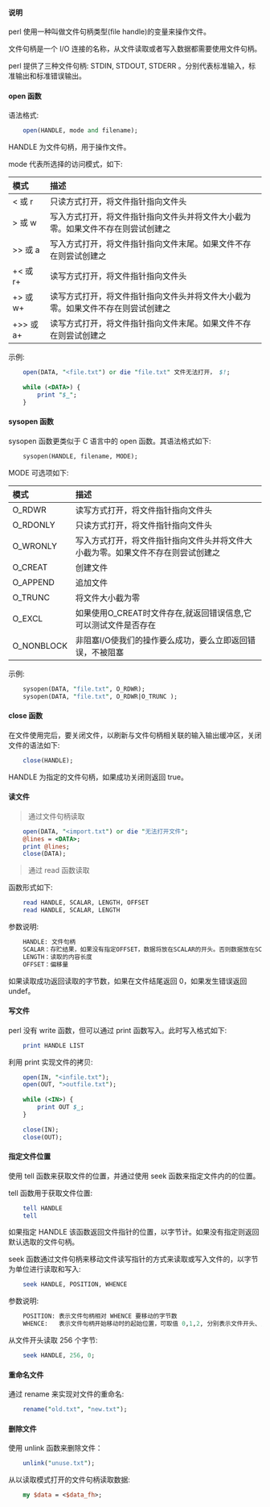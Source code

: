 
#### 说明

perl 使用一种叫做文件句柄类型(file handle)的变量来操作文件。

文件句柄是一个 I/O 连接的名称，从文件读取或者写入数据都需要使用文件句柄。

perl 提供了三种文件句柄: STDIN, STDOUT, STDERR 。分别代表标准输入，标准输出和标准错误输出。


#### open 函数

语法格式:
```pl
    open(HANDLE, mode and filename);
```

HANDLE 为文件句柄，用于操作文件。

mode 代表所选择的访问模式，如下:

| 模式 | 描述 |
|:-----|:-----|
| < 或 r    | 只读方式打开，将文件指针指向文件头 |
| > 或 w    | 写入方式打开，将文件指针指向文件头并将文件大小截为零。如果文件不存在则尝试创建之 |
| >> 或 a   | 写入方式打开，将文件指针指向文件末尾。如果文件不存在则尝试创建之 |
| +< 或 r+  | 读写方式打开，将文件指针指向文件头 |
| +> 或 w+  | 读写方式打开，将文件指针指向文件头并将文件大小截为零。如果文件不存在则尝试创建之 |
| +>> 或 a+ | 读写方式打开，将文件指针指向文件末尾。如果文件不存在则尝试创建之 |

示例:
```pl
    open(DATA, "<file.txt") or die "file.txt" 文件无法打开， $!;
    
    while (<DATA>) {
        print "$_";
    }
```


#### sysopen 函数

sysopen 函数更类似于 C 语言中的 open 函数。其语法格式如下:
```pl
    sysopen(HANDLE, filename, MODE);
```

MODE 可选项如下:

| 模式 | 描述 |
|:-----|:-----|
| O_RDWR      | 读写方式打开，将文件指针指向文件头 |
| O_RDONLY    | 只读方式打开，将文件指针指向文件头 |
| O_WRONLY    | 写入方式打开，将文件指针指向文件头并将文件大小截为零。如果文件不存在则尝试创建之 |
| O_CREAT     | 创建文件 |
| O_APPEND    | 追加文件 |
| O_TRUNC     | 将文件大小截为零 |
| O_EXCL      | 如果使用O_CREAT时文件存在,就返回错误信息,它可以测试文件是否存在 |
| O_NONBLOCK  | 非阻塞I/O使我们的操作要么成功，要么立即返回错误，不被阻塞 |

示例:
```pl
    sysopen(DATA, "file.txt", O_RDWR);
    sysopen(DATA, "file.txt", O_RDWR|O_TRUNC );
```


#### close 函数

在文件使用完后，要关闭文件，以刷新与文件句柄相关联的输入输出缓冲区，关闭文件的语法如下:
```pl
    close(HANDLE);
```
HANDLE 为指定的文件句柄，如果成功关闭则返回 true。


#### 读文件

> 通过文件句柄读取

```pl
    open(DATA, "<import.txt") or die "无法打开文件";
    @lines = <DATA>;
    print @lines;
    close(DATA);
```

> 通过 read 函数读取

函数形式如下:
```pl
    read HANDLE, SCALAR, LENGTH, OFFSET
    read HANDLE, SCALAR, LENGTH
```
参数说明:
```pl
    HANDLE: 文件句柄
    SCALAR：存贮结果，如果没有指定OFFSET，数据将放在SCALAR的开头。否则数据放在SCALAR中的OFFSET字节之后
    LENGTH：读取的内容长度
    OFFSET：偏移量
```
如果读取成功返回读取的字节数，如果在文件结尾返回 0，如果发生错误返回 undef。


#### 写文件

perl 没有 write 函数，但可以通过 print 函数写入。此时写入格式如下:
```pl
    print HANDLE LIST
```

利用 print 实现文件的拷贝:
```pl
    open(IN, "<infile.txt");
    open(OUT, ">outfile.txt");
    
    while (<IN>) {
        print OUT $_;
    }
    
    close(IN);
    close(OUT);
```

#### 指定文件位置

使用 tell 函数来获取文件的位置，并通过使用 seek 函数来指定文件内的的位置。

tell 函数用于获取文件位置:
```pl
    tell HANDLE
    tell
```
如果指定 HANDLE 该函数返回文件指针的位置，以字节计。如果没有指定则返回默认选取的文件句柄。

seek 函数通过文件句柄来移动文件读写指针的方式来读取或写入文件的，以字节为单位进行读取和写入:
```pl
    seek HANDLE, POSITION, WHENCE
```
参数说明:
```pl
    POSITION: 表示文件句柄相对 WHENCE 要移动的字节数
    WHENCE:   表示文件句柄开始移动时的起始位置，可取值 0,1,2, 分别表示文件开头、当前位置和文件尾
```

从文件开头读取 256 个字节:
```pl
    seek HANDLE, 256, 0;
```


#### 重命名文件

通过 rename 来实现对文件的重命名:
```pl
    rename("old.txt", "new.txt");
```


#### 删除文件

使用 unlink 函数来删除文件：

```pl
    unlink("unuse.txt");
```


从以读取模式打开的文件句柄读取数据:
```pl
	my $data = <$data_fh>;
```





